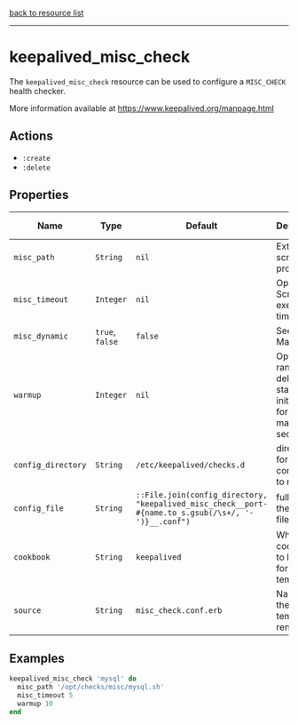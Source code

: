 [back to resource list](https://github.com/sous-chefs/keepalived#resources)

---

# keepalived_misc_check

The `keepalived_misc_check` resource can be used to configure a `MISC_CHECK` health checker.

More information available at <https://www.keepalived.org/manpage.html>

## Actions

- `:create`
- `:delete`

## Properties

| Name                  | Type          |  Default | Description | Allowed Values |
----------------------- | ------------- | -------- | ----------- | -------------- |
| `misc_path`           | `String`      | `nil`    | External script or program | |
| `misc_timeout`        | `Integer`     | `nil`    | Optional Script execution timeout | |
| `misc_dynamic`        | `true`, `false`| `false`    | See Manpage. | |
| `warmup`              | `Integer`     | `nil`| Optional random delay to start the initial check for maximum N seconds | |
| `config_directory`      | `String`      | `/etc/keepalived/checks.d` | directory for the config file to reside in | |
| `config_file`         | `String`      | `::File.join(config_directory, "keepalived_misc_check__port-#{name.to_s.gsub(/\s+/, '-')}__.conf")` | full path to the config file | |
| `cookbook`            | `String`      | `keepalived` | Which cookbook to look in for the template | |
| `source`              | `String`      | `misc_check.conf.erb` | Name of the template to render | |

## Examples

```ruby
keepalived_misc_check 'mysql' do
  misc_path '/opt/checks/misc/mysql.sh'
  misc_timeout 5
  warmup 10
end
```

